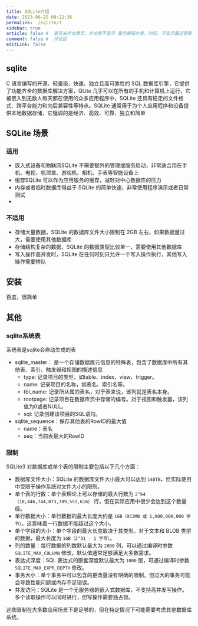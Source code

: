 ```yaml
---
title: SQLite介绍
date: 2023-06-25 09:22:36
permalink:  /sqlite/1
sidebar: true
article: false #  是否未非文章页，非文章不显示 面包屑和作者、时间，不显示最近更新栏，不会参与到最近更新文章的数据计算中
comment: false #  评论区
editLink: false
---
```



## sqlite
C 语言编写的开源、轻量级、快速、独立且高可靠性的 SQL 数据库引擎，它提供了功能齐全的数据库解决方案，QLite 几乎可以在所有的手机和计算机上运行，它被嵌入到无数人每天都在使用的众多应用程序中，SQLite 还具有稳定的文件格式、跨平台能力和向后兼容性等特点。SQLite 通常用于为个人应用程序和设备提供本地数据存储，它强调的是经济、高效、可靠、独立和简单

## SQLite 场景
### 适用
- 嵌入式设备和物联网SQLite 不需要额外的管理或服务启动，非常适合用在手机、电视、机顶盒、游戏机、相机、手表等智能设备上
- 缓存SQLite 可以作为应用服务的缓存，减轻对中心数据库的压力
- 内存或者临时数据库得益于 SQLite 的简单快速，非常使用程序演示或者日常测试
- 
### 不适用
- 存储大量数据，SQLite 的数据库文件大小限制在 2GB 左右，如果数据量过大，需要使用其他数据库
- 存储结构复杂的数据，SQLite 的数据类型比较单一，需要使用其他数据库
- 写入操作高并发时，SQLite 在任何时刻只允许一个写入操作执行，其他写入操作需要排队

## 安装
百度，很简单

## 其他
### sqlite系统表
系统表是sqlite会自动生成的表
* sqlite_master： 是一个存储数据库元信息的特殊表，包含了数据库中所有其他表、索引、触发器和视图的描述信息
  * type: 记录项目的类型，如table、index、view、trigger。
  * name: 记录项目的名称，如表名、索引名等。
  * tbl_name: 记录所从属的表名，对于表来说，该列就是表名本身。
  * rootpage: 记录项目在数据库页中存储的编号。对于视图和触发器，该列值为0或者NULL。
  * sql: 记录创建该项目的SQL语句。
* sqlite_sequence：保存其他表的RowID的最大值
  * name：表名
  * seq：当前表最大的RowID

### 限制
SQLite3 对数据库或单个表的限制主要包括以下几个方面：
* 数据库文件大小：SQLite 的数据库文件大小最大可以达到 `140TB`，但实际使用中受限于操作系统对文件大小的限制。
* 单个表的行数：单个表理论上可以存储的最大行数为 `2^64（18,446,744,073,709,551,616）` 行，但在实际应用中很少会达到这个数量级。
* 单行数据大小：单行数据的最大长度大约是 `1GB（953MB 或 1,000,000,000 字节）`。这意味着一行数据不能超过这个大小。
* 单个字段的大小：单个字段的最大长度取决于其类型。对于文本和 BLOB 类型的数据，最大长度为 `1GB（2^31 - 1 字节）`。
* 列的数量：每行数据的列数默认最大为 `2000` 列，可以通过编译时参数 `SQLITE_MAX_COLUMN` 修改，默认值通常足够满足大多数需求。
* 表达式深度：SQL 表达式的嵌套深度默认最大为 `1000` 层，可通过编译时参数 `SQLITE_MAX_EXPR_DEPTH` 修改。
* 事务大小：单个事务中可以包含的更改量没有明确的限制，但过大的事务可能会导致性能问题或内存不足错误。
* 并发访问：SQLite 是一个无服务器的嵌入式数据库，不支持高并发写操作。多个读取操作可以同时进行，但写操作需要独占锁。

这些限制在大多数应用场景下是足够的，但在特定情况下可能需要考虑其他数据库系统。